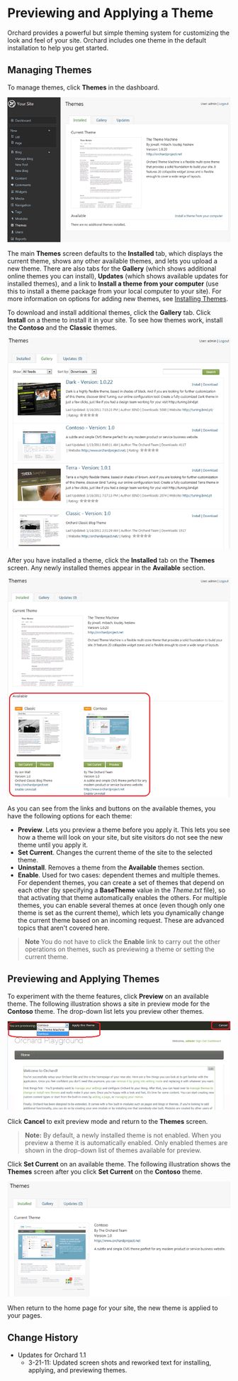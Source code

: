 Previewing and Applying a Theme
===============================

Orchard provides a powerful but simple theming system for customizing the look and feel of your site. Orchard includes one theme in the default installation to help you get started. 


Managing Themes
---------------


To manage themes, click **Themes** in the dashboard.

![](../Upload/screenshots_675/themes_start_675.png)

The main **Themes** screen defaults to the **Installed** tab, which displays the current theme, shows any other available themes, and lets you upload a new theme.  There are also tabs for the **Gallery** (which shows additional online themes you can install), **Updates** (which shows available updates for installed themes), and a link to **Install a theme from your computer** (use this to install a theme package from your local computer to your site). For more information on options for adding new themes, see [Installing Themes](Installing-themes.html).

To download and install additional themes, click the **Gallery** tab. Click **Install** on a theme to install it in your site. To see how themes work, install the **Contoso** and the **Classic** themes. 

![](../Upload/screenshots_675/GalleryThemes_1_675.png)

After you have installed a theme, click the **Installed** tab on the **Themes** screen. Any newly installed themes appear in the **Available** section. 

![](../Upload/screenshots_675/Themes_select_675.png)

As you can see from the links and buttons on the available themes, you have the following options for  each theme:

* **Preview**. Lets you preview a theme before you apply it. This lets you see how a theme will look on your site, but site visitors do not see the new theme until you apply it.
* **Set Current**.  Changes the current theme of the site to the selected theme.
* **Uninstall**.  Removes a theme from the **Available** themes section.
* **Enable**.  Used for two cases:  dependent themes and multiple themes. For dependent themes, you can create a set of themes that depend on each other (by specifying a **BaseTheme** value in the _Theme.txt_ file), so that activating that theme automatically enables the others. For multiple themes, you can enable several themes at once (even though only one theme is set as the current theme), which lets you dynamically change the current theme based on an incoming request. These are advanced topics that aren't covered here.
> **Note** You do not have to click the **Enable** link to carry out the other operations on themes, such as previewing a theme or setting the current theme.

Previewing and Applying Themes
------------------------------


To experiment with the theme features, click **Preview** on an available theme.  The following illustration shows a site in preview mode for the **Contoso** theme. The drop-down list lets you preview other themes.

![](../Upload/screenshots_675/Themes_previewmode_675.png)

Click **Cancel** to exit preview mode and return to the **Themes** screen. 

> **Note:**  By default, a newly installed theme is not enabled. When you preview a theme it is automatically enabled. Only enabled themes are shown in the drop-down list of themes available for preview. 

Click **Set Current** on an available theme. The following illustration shows the **Themes** screen after you click **Set Current** on the **Contoso** theme. 

![](../Upload/screenshots_675/Themes_setcurrent_Contoso_675.png)

When return to the home page for your site, the new theme is applied to your pages. 
  
  
  

Change History
--------------

* Updates for Orchard 1.1
    * 3-21-11:  Updated screen shots and reworked text for installing, applying, and previewing themes. 
